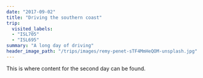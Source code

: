 ```yaml
---
date: "2017-09-02"
title: "Driving the southern coast"
trip:
  visited_labels:
  - "ISL705"
  - "ISL695"
summary: "A long day of driving"
header_image_path: "/trips/images/remy-penet-sTF4MmHeQOM-unsplash.jpg"
---
```


This is where content for the second day can be found.


